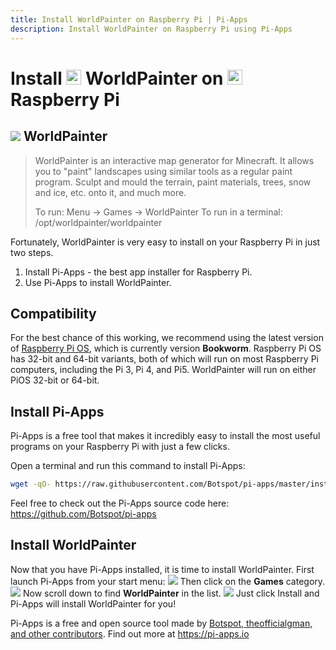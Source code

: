 ```yaml
---
title: Install WorldPainter on Raspberry Pi | Pi-Apps
description: Install WorldPainter on Raspberry Pi using Pi-Apps
---
```

<div class="simple-install-content content">

# Install <img src="/img/app-icons/WorldPainter/icon-64.png" height=24> WorldPainter on <img src=/img/other-icons/raspberrypi-icon.svg height=24> Raspberry Pi

## <img src="/img/app-icons/WorldPainter/icon-64.png"> WorldPainter
> WorldPainter is an interactive map generator for Minecraft.
> It allows you to "paint" landscapes using similar tools as a regular paint program.
> Sculpt and mould the terrain, paint materials, trees, snow and ice, etc. onto it, and much more.
> 
> To run: Menu -> Games -> WorldPainter
> To run in a terminal: /opt/worldpainter/worldpainter

Fortunately, WorldPainter is very easy to install on your Raspberry Pi in just two steps.
1. Install Pi-Apps - the best app installer for Raspberry Pi.
2. Use Pi-Apps to install WorldPainter.
</div>
<div class="simple-install-content content">

## Compatibility
For the best chance of this working, we recommend using the latest version of [Raspberry Pi OS](https://www.raspberrypi.com/software/), which is currently version **Bookworm**.
Raspberry Pi OS has 32-bit and 64-bit variants, both of which will run on most Raspberry Pi computers, including the Pi 3, Pi 4, and Pi5.
WorldPainter will run on either PiOS 32-bit or 64-bit.
</div>
<div class="simple-install-content content">

## Install Pi-Apps

Pi-Apps is a free tool that makes it incredibly easy to install the most useful programs on your Raspberry Pi with just a few clicks.

Open a terminal and run this command to install Pi-Apps:
```bash
wget -qO- https://raw.githubusercontent.com/Botspot/pi-apps/master/install | bash
```
Feel free to check out the Pi-Apps source code here: https://github.com/Botspot/pi-apps
</div>
<div class="simple-install-content content">

## Install WorldPainter

Now that you have Pi-Apps installed, it is time to install WorldPainter.
First launch Pi-Apps from your start menu:
<img src="/img/start-menu.png">
Then click on the <b>Games</b> category.
<img src="/img/category-selections/Games.png">
Now scroll down to find <b>WorldPainter</b> in the list.
<img src="/img/app-icons/WorldPainter/app-selection.png">
Just click Install and Pi-Apps will install WorldPainter for you!
</div>
<div class="simple-install-content content">

Pi-Apps is a free and open source tool made by [Botspot, theofficialgman, and other contributors](/about/#contributors). Find out more at https://pi-apps.io
</div>
